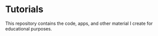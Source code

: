 # Tutorials

This repository contains the code, apps, and other material I create for educational purposes.
